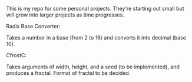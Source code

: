 This is my repo for some personal projects. They're starting out small but will grow into larger projects as time progresses.

Radix Base Converter:

Takes a number in a base (from 2 to 16) and converts it into decimal (base 10).

CfrostC:

Takes arguments of width, height, and a seed (to be implemented), and produces a fractal.
Format of fractal to be decided.